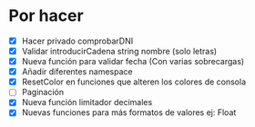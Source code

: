 # Por hacer
- [X] Hacer privado comprobarDNI
- [X] Validar introducirCadena string nombre (solo letras)
- [X] Nueva función para validar fecha (Con varias sobrecargas)
- [X] Añadir diferentes namespace
- [X] ResetColor en funciones que alteren los colores de consola
- [ ] Paginación
- [X] Nueva función limitador decimales
- [X] Nuevas funciones para más formatos de valores ej: Float

